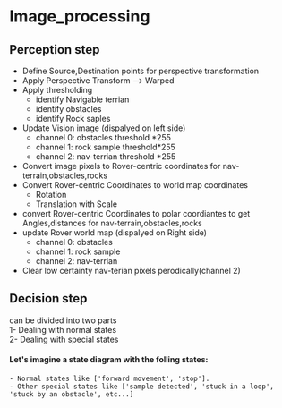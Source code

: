 # Image_processing
## Perception step
- Define Source,Destination points for perspective transformation
- Apply Perspective Transform --> Warped 
- Apply thresholding 
  - identify Navigable terrian
  - identify obstacles
  - identify Rock saples
- Update Vision image (dispalyed on left side)
  - channel 0: obstacles threshold *255
  - channel 1: rock sample threshold*255
  - channel 2: nav-terrian threshold *255
- Convert image pixels to Rover-centric coordinates for nav-terrain,obstacles,rocks
- Convert Rover-centric Coordinates to world map coordinates
  - Rotation
  - Translation with Scale
- convert Rover-centric Coordinates to polar coordiantes to get Angles,distances for nav-terrain,obstacles,rocks
- update Rover world map (dispalyed on Right side)
  - channel 0: obstacles 
  - channel 1: rock sample 
  - channel 2: nav-terrian 
- Clear low certainty nav-terian pixels perodically(channel 2)

## Decision step
can be divided into two parts<br>
1- Dealing with normal states<br>
2- Dealing with special states
#### Let's imagine a state diagram with the folling states:
    - Normal states like ['forward movement', 'stop'].
    - Other special states like ['sample detected', 'stuck in a loop', 'stuck by an obstacle', etc...]
    
    
